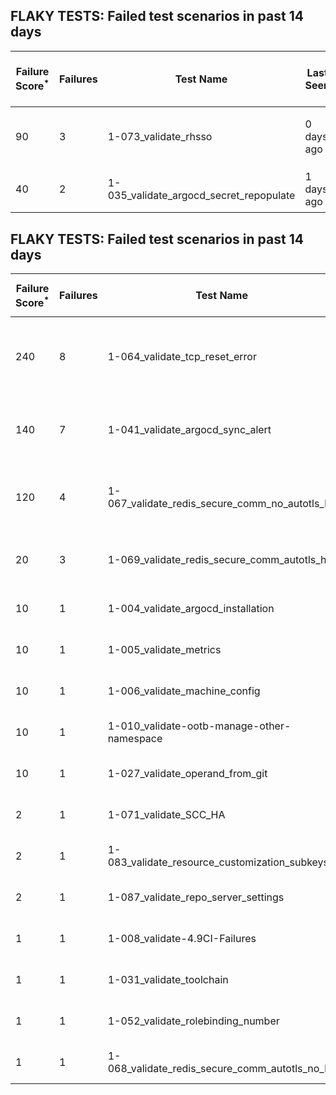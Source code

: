 ## FLAKY TESTS: Failed test scenarios in past 14 days
| Failure Score<sup>*</sup> | Failures | Test Name | Last Seen | PR List and Logs 
|---|---|---|---|---|
| 90 | 3 | 1-073_validate_rhsso  | 0 days ago | 3: [#643](https://github.com/redhat-developer/gitops-operator/pull/643)<sup>[1](https://storage.googleapis.com/test-platform-results/pr-logs/pull/redhat-developer_gitops-operator/643/pull-ci-redhat-developer-gitops-operator-master-v4.14-kuttl-parallel/1747569040978612224/build-log.txt)</sup> [#641](https://github.com/redhat-developer/gitops-operator/pull/641)<sup>[1](https://storage.googleapis.com/test-platform-results/pr-logs/pull/redhat-developer_gitops-operator/641/pull-ci-redhat-developer-gitops-operator-master-v4.14-kuttl-parallel/1747132563488509952/build-log.txt)</sup> [#631](https://github.com/redhat-developer/gitops-operator/pull/631)<sup>[1](https://storage.googleapis.com/test-platform-results/pr-logs/pull/redhat-developer_gitops-operator/631/pull-ci-redhat-developer-gitops-operator-master-v4.14-kuttl-parallel/1742908912308326400/build-log.txt)</sup> 
| 40 | 2 | 1-035_validate_argocd_secret_repopulate  | 1 days ago | 2: [#641](https://github.com/redhat-developer/gitops-operator/pull/641)<sup>[1](https://storage.googleapis.com/test-platform-results/pr-logs/pull/redhat-developer_gitops-operator/641/pull-ci-redhat-developer-gitops-operator-master-v4.13-kuttl-sequential/1747132560128872448/build-log.txt)</sup> [#631](https://github.com/redhat-developer/gitops-operator/pull/631)<sup>[1](https://storage.googleapis.com/test-platform-results/pr-logs/pull/redhat-developer_gitops-operator/631/pull-ci-redhat-developer-gitops-operator-master-v4.12-kuttl-sequential/1742908908273405952/build-log.txt)</sup> 
## FLAKY TESTS: Failed test scenarios in past 14 days
| Failure Score<sup>*</sup> | Failures | Test Name | Last Seen | PR List and Logs 
|---|---|---|---|---|
| 240 | 8 | 1-064_validate_tcp_reset_error  | 0 days ago | 3: [v4.12]<sup>[1](https://storage.googleapis.com/test-platform-results/logs/periodic-ci-redhat-developer-gitops-operator-master-v4.12-periodic-kuttl-sequential/1744509658292293632/build-log.txt), [2](https://storage.googleapis.com/test-platform-results/logs/periodic-ci-redhat-developer-gitops-operator-master-v4.12-periodic-kuttl-sequential/1744871921368961024/build-log.txt), [3](https://storage.googleapis.com/test-platform-results/logs/periodic-ci-redhat-developer-gitops-operator-master-v4.12-periodic-kuttl-sequential/1743784747609362432/build-log.txt), [4](https://storage.googleapis.com/test-platform-results/logs/periodic-ci-redhat-developer-gitops-operator-master-v4.12-periodic-kuttl-sequential/1745596709997645824/build-log.txt)</sup> [v4.13]<sup>[1](https://storage.googleapis.com/test-platform-results/logs/periodic-ci-redhat-developer-gitops-operator-master-v4.13-periodic-kuttl-sequential/1744509664487280640/build-log.txt), [2](https://storage.googleapis.com/test-platform-results/logs/periodic-ci-redhat-developer-gitops-operator-master-v4.13-periodic-kuttl-sequential/1745596711583092736/build-log.txt), [3](https://storage.googleapis.com/test-platform-results/logs/periodic-ci-redhat-developer-gitops-operator-master-v4.13-periodic-kuttl-sequential/1747046183538266112/build-log.txt)</sup> [v4.14]<sup>[1](https://storage.googleapis.com/test-platform-results/logs/periodic-ci-redhat-developer-gitops-operator-master-v4.14-periodic-kuttl-sequential/1742697638190387200/build-log.txt)</sup> 
| 140 | 7 | 1-041_validate_argocd_sync_alert  | 0 days ago | 2: [v4.12]<sup>[1](https://storage.googleapis.com/test-platform-results/logs/periodic-ci-redhat-developer-gitops-operator-master-v4.12-periodic-kuttl-sequential/1744509658292293632/build-log.txt), [2](https://storage.googleapis.com/test-platform-results/logs/periodic-ci-redhat-developer-gitops-operator-master-v4.12-periodic-kuttl-sequential/1744871921368961024/build-log.txt), [3](https://storage.googleapis.com/test-platform-results/logs/periodic-ci-redhat-developer-gitops-operator-master-v4.12-periodic-kuttl-sequential/1743784747609362432/build-log.txt), [4](https://storage.googleapis.com/test-platform-results/logs/periodic-ci-redhat-developer-gitops-operator-master-v4.12-periodic-kuttl-sequential/1745596709997645824/build-log.txt)</sup> [v4.13]<sup>[1](https://storage.googleapis.com/test-platform-results/logs/periodic-ci-redhat-developer-gitops-operator-master-v4.13-periodic-kuttl-sequential/1744509664487280640/build-log.txt), [2](https://storage.googleapis.com/test-platform-results/logs/periodic-ci-redhat-developer-gitops-operator-master-v4.13-periodic-kuttl-sequential/1745596711583092736/build-log.txt), [3](https://storage.googleapis.com/test-platform-results/logs/periodic-ci-redhat-developer-gitops-operator-master-v4.13-periodic-kuttl-sequential/1747046183538266112/build-log.txt)</sup> 
| 120 | 4 | 1-067_validate_redis_secure_comm_no_autotls_ha  | 0 days ago | 3: [v4.13]<sup>[1](https://storage.googleapis.com/test-platform-results/logs/periodic-ci-redhat-developer-gitops-operator-master-v4.13-periodic-kuttl-parallel/1745959073871826944/build-log.txt)</sup> [v4.14]<sup>[1](https://storage.googleapis.com/test-platform-results/logs/periodic-ci-redhat-developer-gitops-operator-master-v4.14-periodic-kuttl-parallel/1745596712434536448/build-log.txt), [2](https://storage.googleapis.com/test-platform-results/logs/periodic-ci-redhat-developer-gitops-operator-master-v4.14-periodic-kuttl-parallel/1747408577909231616/build-log.txt)</sup> [v4.12]<sup>[1](https://storage.googleapis.com/test-platform-results/logs/periodic-ci-redhat-developer-gitops-operator-master-v4.12-periodic-kuttl-parallel/1745959072173133824/build-log.txt)</sup> 
| 20 | 3 | 1-069_validate_redis_secure_comm_autotls_ha  | 3 days ago | 2: [v4.14]<sup>[1](https://storage.googleapis.com/test-platform-results/logs/periodic-ci-redhat-developer-gitops-operator-master-v4.14-periodic-kuttl-parallel/1743060042296332288/build-log.txt), [2](https://storage.googleapis.com/test-platform-results/logs/periodic-ci-redhat-developer-gitops-operator-master-v4.14-periodic-kuttl-parallel/1745596712434536448/build-log.txt)</sup> [v4.13]<sup>[1](https://storage.googleapis.com/test-platform-results/logs/periodic-ci-redhat-developer-gitops-operator-master-v4.13-periodic-kuttl-parallel/1746321557610827776/build-log.txt)</sup> 
| 10 | 1 | 1-004_validate_argocd_installation  | 0 days ago | 1: [v4.13]<sup>[1](https://storage.googleapis.com/test-platform-results/logs/periodic-ci-redhat-developer-gitops-operator-master-v4.13-periodic-kuttl-sequential/1747408577066176512/build-log.txt)</sup> 
| 10 | 1 | 1-005_validate_metrics  | 0 days ago | 1: [v4.13]<sup>[1](https://storage.googleapis.com/test-platform-results/logs/periodic-ci-redhat-developer-gitops-operator-master-v4.13-periodic-kuttl-sequential/1747408577066176512/build-log.txt)</sup> 
| 10 | 1 | 1-006_validate_machine_config  | 0 days ago | 1: [v4.13]<sup>[1](https://storage.googleapis.com/test-platform-results/logs/periodic-ci-redhat-developer-gitops-operator-master-v4.13-periodic-kuttl-sequential/1747408577066176512/build-log.txt)</sup> 
| 10 | 1 | 1-010_validate-ootb-manage-other-namespace  | 0 days ago | 1: [v4.13]<sup>[1](https://storage.googleapis.com/test-platform-results/logs/periodic-ci-redhat-developer-gitops-operator-master-v4.13-periodic-kuttl-sequential/1747408577066176512/build-log.txt)</sup> 
| 10 | 1 | 1-027_validate_operand_from_git  | 0 days ago | 1: [v4.13]<sup>[1](https://storage.googleapis.com/test-platform-results/logs/periodic-ci-redhat-developer-gitops-operator-master-v4.13-periodic-kuttl-sequential/1747408577066176512/build-log.txt)</sup> 
| 2 | 1 | 1-071_validate_SCC_HA  | 5 days ago | 1: [v4.14]<sup>[1](https://storage.googleapis.com/test-platform-results/logs/periodic-ci-redhat-developer-gitops-operator-master-v4.14-periodic-kuttl-parallel/1745596712434536448/build-log.txt)</sup> 
| 2 | 1 | 1-083_validate_resource_customization_subkeys  | 5 days ago | 1: [v4.14]<sup>[1](https://storage.googleapis.com/test-platform-results/logs/periodic-ci-redhat-developer-gitops-operator-master-v4.14-periodic-kuttl-parallel/1745596712434536448/build-log.txt)</sup> 
| 2 | 1 | 1-087_validate_repo_server_settings  | 5 days ago | 1: [v4.14]<sup>[1](https://storage.googleapis.com/test-platform-results/logs/periodic-ci-redhat-developer-gitops-operator-master-v4.14-periodic-kuttl-parallel/1745596712434536448/build-log.txt)</sup> 
| 1 | 1 | 1-008_validate-4.9CI-Failures  | 12 days ago | 1: [v4.14]<sup>[1](https://storage.googleapis.com/test-platform-results/logs/periodic-ci-redhat-developer-gitops-operator-master-v4.14-periodic-kuttl-sequential/1745234415274954752/build-log.txt)</sup> 
| 1 | 1 | 1-031_validate_toolchain  | 13 days ago | 1: [v4.12]<sup>[1](https://storage.googleapis.com/test-platform-results/logs/periodic-ci-redhat-developer-gitops-operator-master-v4.12-periodic-kuttl-parallel/1742697633614401536/build-log.txt)</sup> 
| 1 | 1 | 1-052_validate_rolebinding_number  | 7 days ago | 1: [v4.14]<sup>[1](https://storage.googleapis.com/test-platform-results/logs/periodic-ci-redhat-developer-gitops-operator-master-v4.14-periodic-kuttl-parallel/1744871947050684416/build-log.txt)</sup> 
| 1 | 1 | 1-068_validate_redis_secure_comm_autotls_no_ha  | 11 days ago | 1: [v4.14]<sup>[1](https://storage.googleapis.com/test-platform-results/logs/periodic-ci-redhat-developer-gitops-operator-master-v4.14-periodic-kuttl-parallel/1743422362566529024/build-log.txt)</sup> 

